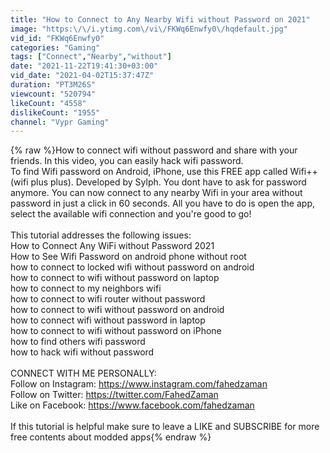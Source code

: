 ```yaml
---
title: "How to Connect to Any Nearby Wifi without Password on 2021"
image: "https:\/\/i.ytimg.com\/vi\/FKWq6Enwfy0\/hqdefault.jpg"
vid_id: "FKWq6Enwfy0"
categories: "Gaming"
tags: ["Connect","Nearby","without"]
date: "2021-11-22T19:41:30+03:00"
vid_date: "2021-04-02T15:37:47Z"
duration: "PT3M26S"
viewcount: "520794"
likeCount: "4558"
dislikeCount: "1955"
channel: "Vypr Gaming"
---
```

{% raw %}How to connect wifi without password and share with your friends. In this video, you can easily hack wifi password.<br />To find Wifi password on Android, iPhone, use this FREE app called Wifi++ (wifi plus plus). Developed by Sylph. You dont have to ask for password anymore. You can now connect  to any nearby Wifi in your area without password in just a click in 60 seconds. All you have to do is open the app, select the available wifi connection and you're good to go!<br /><br />This tutorial addresses the following issues:<br />How to Connect Any WiFi without Password 2021<br />How to See Wifi Password on android phone without root<br />how to connect to locked wifi without password on android<br />how to connect to wifi without password on laptop<br />how to connect to my neighbors wifi<br />how to connect to wifi router without password<br />how to connect to wifi without password on android<br />how to connect wifi without password in laptop<br />how to connect to wifi without password on iPhone<br />how to find others wifi password<br />how to hack wifi without password<br /><br />CONNECT WITH ME PERSONALLY:<br />Follow on Instagram: <a rel="nofollow" target="blank" href="https://www.instagram.com/fahedzaman​">https://www.instagram.com/fahedzaman​</a><br />Follow on Twitter: <a rel="nofollow" target="blank" href="https://twitter.com/FahedZaman​">https://twitter.com/FahedZaman​</a><br />Like on Facebook: <a rel="nofollow" target="blank" href="https://www.facebook.com/fahedzaman​">https://www.facebook.com/fahedzaman​</a><br /><br />If this tutorial is helpful make sure to leave a LIKE and SUBSCRIBE for more free contents about modded apps{% endraw %}
